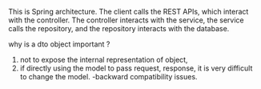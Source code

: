 This is Spring architecture. The client calls the REST APIs, which interact with the controller. The controller interacts with the service, the service calls the repository, and the repository interacts with the database.

why is a dto object important ?

1. not to expose the internal representation of object,
2. if directly using the model to pass request, response, it is very difficult to change the model. 
    -backward compatibility issues.
